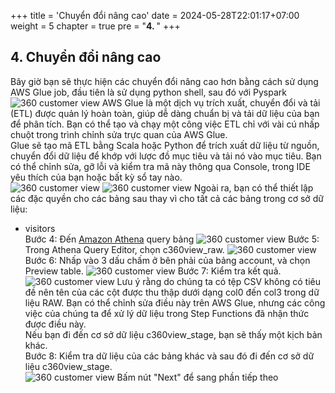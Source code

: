 +++
title = 'Chuyển đổi nâng cao'
date = 2024-05-28T22:01:17+07:00
weight = 5
chapter = true
pre = "<b>4. </b>"
+++

## 4. Chuyển đổi nâng cao
Bây giờ bạn sẽ thực hiện các chuyển đổi nâng cao hơn bằng cách sử dụng AWS Glue job, đầu tiên là sử dụng python shell, sau đó với Pyspark  
![360 customer view](https://vuha7394.github.io/workshop-aws2/images/assets/115.png) 
AWS Glue là một dịch vụ trích xuất, chuyển đổi và tải (ETL) được quản lý hoàn toàn, giúp dễ dàng chuẩn bị và tải dữ liệu của bạn để phân tích. Bạn có thể tạo và chạy một công việc ETL chỉ với vài cú nhấp chuột trong trình chỉnh sửa trực quan của AWS Glue.  
Glue sẽ tạo mã ETL bằng Scala hoặc Python để trích xuất dữ liệu từ nguồn, chuyển đổi dữ liệu để khớp với lược đồ mục tiêu và tải nó vào mục tiêu. Bạn có thể chỉnh sửa, gỡ lỗi và kiểm tra mã này thông qua Console, trong IDE yêu thích của bạn hoặc bất kỳ sổ tay nào.  
![360 customer view](https://vuha7394.github.io/workshop-aws2/images/assets/116.png) 
![360 customer view](https://vuha7394.github.io/workshop-aws2/images/assets/117.png) 
Ngoài ra, bạn có thể thiết lập các đặc quyền cho các bảng sau thay vì cho tất cả các bảng trong cơ sở dữ liệu:  
+ visitors  
Bước 4: Đến [Amazon Athena](https://us-west-2.console.aws.amazon.com/athena/home?region=us-west-2) query bảng
![360 customer view](https://vuha7394.github.io/workshop-aws2/images/assets/118.png) 
Bước 5: Trong Athena Query Editor, chọn c360view_raw.
![360 customer view](https://vuha7394.github.io/workshop-aws2/images/assets/119.png) 
Bước 6: Nhấp vào 3 dấu chấm ở bên phải của bảng account, và chọn Preview table.
![360 customer view](https://vuha7394.github.io/workshop-aws2/images/assets/120.png) 
Bước 7: Kiểm tra kết quả.
![360 customer view](https://vuha7394.github.io/workshop-aws2/images/assets/121.png) 
Lưu ý rằng do chúng ta có tệp CSV không có tiêu đề nên tên của các cột được thu thập dưới dạng col0 đến col3 trong dữ liệu RAW. Bạn có thể chỉnh sửa điều này trên AWS Glue, nhưng các công việc của chúng ta để xử lý dữ liệu trong Step Functions đã nhận thức được điều này.  
Nếu bạn đi đến cơ sở dữ liệu c360view_stage, bạn sẽ thấy một kịch bản khác.  
Bước 8: Kiểm tra dữ liệu của các bảng khác và sau đó đi đến cơ sở dữ liệu c360view_stage.  
![360 customer view](https://vuha7394.github.io/workshop-aws2/images/assets/122.png) 
Bấm nút "Next" để sang phần tiếp theo  